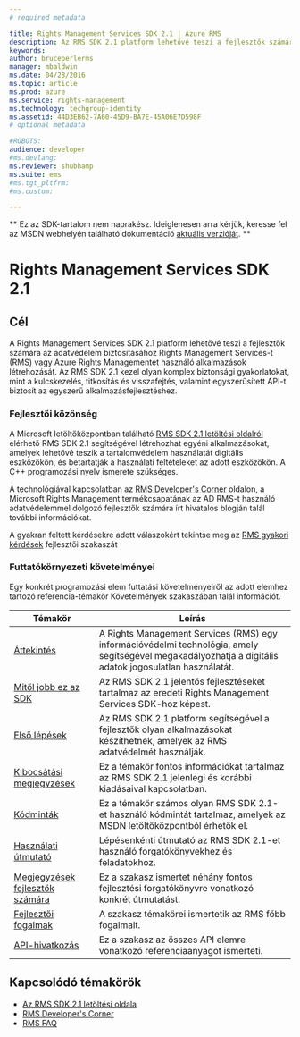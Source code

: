 ```yaml
---
# required metadata

title: Rights Management Services SDK 2.1 | Azure RMS
description: Az RMS SDK 2.1 platform lehetővé teszi a fejlesztők számára az adatvédelem biztosításához RMS-t vagy Azure RMS-t használó alkalmazások létrehozását.
keywords:
author: bruceperlerms
manager: mbaldwin
ms.date: 04/28/2016
ms.topic: article
ms.prod: azure
ms.service: rights-management
ms.technology: techgroup-identity
ms.assetid: 44D3EB62-7A60-45D9-BA7E-45A06E7D598F
# optional metadata

#ROBOTS:
audience: developer
#ms.devlang:
ms.reviewer: shubhamp
ms.suite: ems
#ms.tgt_pltfrm:
#ms.custom:

---
```

** Ez az SDK-tartalom nem naprakész. Ideiglenesen arra kérjük, keresse fel az MSDN webhelyén található dokumentáció [aktuális verzióját](https://msdn.microsoft.com/library/windows/desktop/hh535290(v=vs.85).aspx). **
# Rights Management Services SDK 2.1

## Cél

A Rights Management Services SDK 2.1 platform lehetővé teszi a fejlesztők számára az adatvédelem biztosításához Rights Management Services-t (RMS) vagy Azure Rights Managementet használó alkalmazások létrehozását. Az RMS SDK 2.1 kezel olyan komplex biztonsági gyakorlatokat, mint a kulcskezelés, titkosítás és visszafejtés, valamint egyszerűsített API-t biztosít az egyszerű alkalmazásfejlesztéshez.

### Fejlesztői közönség

A Microsoft letöltőközpontban található [RMS SDK 2.1 letöltési oldalról](http://www.microsoft.com/en-us/download/details.aspx?id=38397) elérhető RMS SDK 2.1 segítségével létrehozhat egyéni alkalmazásokat, amelyek lehetővé teszik a tartalomvédelem használatát digitális eszközökön, és betartatják a használati feltételeket az adott eszközökön. A C++ programozási nyelv ismerete szükséges.

A technológiával kapcsolatban az [RMS Developer's Corner](http://blogs.msdn.com/b/rms/archive/2012/05/31/official-release-of-ad-rms-sdk-2-0-and-ad-rms-client-2-0.aspx) oldalon, a Microsoft Rights Management termékcsapatának az AD RMS-t használó adatvédelemmel dolgozó fejlesztők számára írt hivatalos blogján talál további információkat.

A gyakran feltett kérdésekre adott válaszokért tekintse meg az [RMS gyakori kérdések](http://aka.ms/adrmsfaq ) fejlesztői szakaszát

### Futtatókörnyezeti követelményei

Egy konkrét programozási elem futtatási követelményeiről az adott elemhez tartozó referencia-témakör Követelmények szakaszában talál információt.

|Témakör|Leírás|
|-----|--------|
|[Áttekintés](ad-rms-overview.md)|A Rights Management Services (RMS) egy információvédelmi technológia, amely segítségével megakadályozhatja a digitális adatok jogosulatlan használatát.|
|[Mitől jobb ez az SDK](differences-between-ad-rms-and-ad-rms-2-0.md)|Az RMS SDK 2.1 jelentős fejlesztéseket tartalmaz az eredeti Rights Management Services SDK-hoz képest.|
|[Első lépések](getting-started-with-ad-rms-2-0.md)|Az RMS SDK 2.1 platform segítségével a fejlesztők olyan alkalmazásokat készíthetnek, amelyek az RMS adatvédelmét használják.|
|[Kibocsátási megjegyzések](release-notes-rtm.md)|Ez a témakör fontos információkat tartalmaz az RMS SDK 2.1 jelenlegi és korábbi kiadásaival kapcsolatban.|
|[Kódminták](samples.md)|Ez a témakör számos olyan RMS SDK 2.1-et használó kódmintát tartalmaz, amelyek az MSDN letöltőközpontból érhetők el.|
|[Használati útmutató](how-to-use-msipc.md)|Lépésenkénti útmutató az RMS SDK 2.1-et használó forgatókönyvekhez és feladatokhoz.|
|[Megjegyzések fejlesztők számára](developer-notes.md)|Ez a szakasz ismertet néhány fontos fejlesztési forgatókönyvre vonatkozó konkrét útmutatást.|
|[Fejlesztői fogalmak](ad-rms-concepts-nav.md)|A szakasz témakörei ismertetik az RMS főbb fogalmait.|
|[API-hivatkozás](/rights-management/sdk/2.1/api/win/constants)|Ez a szakasz az összes API elemre vonatkozó referenciaanyagot ismerteti.|

 

## Kapcsolódó témakörök

* [Az RMS SDK 2.1 letöltési oldala](http://www.microsoft.com/en-us/download/details.aspx?id=38397)
* [RMS Developer's Corner](http://blogs.msdn.com/b/rms/archive/2012/05/31/official-release-of-ad-rms-sdk-2-0-and-ad-rms-client-2-0.aspx)
* [RMS FAQ](http://aka.ms/adrmsfaq )
 

 


<!--HONumber=Jun16_HO1-->


